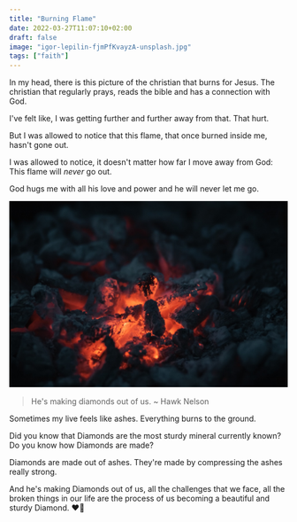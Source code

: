 ```yaml
---
title: "Burning Flame"
date: 2022-03-27T11:07:10+02:00
draft: false
image: "igor-lepilin-fjmPfKvayzA-unsplash.jpg"
tags: ["faith"]
---
```

In my head, there is this picture of the christian that burns for Jesus.
The christian that regularly prays, reads the bible and has a connection with God.

I've felt like, I was getting further and further away from that. That hurt.

But I was allowed to notice that this flame, that once burned inside me, hasn't gone out.

I was allowed to notice, it doesn't matter how far I move away from God: This flame will *never* go out.

God hugs me with all his love and power and he will never let me go.

![](ember.jpg)

> He's making diamonds out of us.
~ Hawk Nelson

Sometimes my live feels like ashes. Everything burns to the ground.

Did you know that Diamonds are the most sturdy mineral currently known?
Do you know how Diamonds are made?

Diamonds are made out of ashes. They're made by compressing the ashes really strong.

And he's making Diamonds out of us, all the challenges that we face, all the broken things in our life are the process of us becoming a beautiful and sturdy Diamond. ❤💎